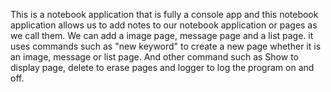This is a notebook application that is fully a console app and this notebook application allows us to add notes to our
notebook application or pages as we call them. We can add a image page, message page and a list page. it uses
commands such as "new keyword" to create a new page whether it is an image, message or list page. And other command such as
Show to display page, delete to erase pages and logger to log the program on and off.
